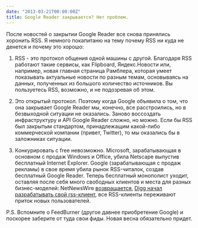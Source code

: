 ```yaml
---
date: "2013-03-21T00:00:00Z"
title: Google Reader закрывается? Нет проблем.
---
```


После новостей о закрытии Google Reader все снова принялись хоронить RSS. Я немного покапитаню на тему почему RSS ни куда не денется и почему это хорошо:

1. RSS - это протокол общения одной машины с другой. Благодаря RSS работают такие сервисы, как Flipboard, Яндекс.Новости или, например, новая главная страница Рамблера, которая умеет показывать актуальные новости по разным темам, основываясь на данных, полученных из большого количество источников. Вы пользуетесь RSS, возможно, и не подозревая об этом.

2. Это открытый протокол. Поэтому когда Google объявила о том, что она закрывает Google Reader мы, конечно, все расстроились, но в безвыходной ситуации не оказались. Заново воссоздать инфраструктуру и API Google Reader сложно, но можно. Если бы RSS был закрытым стандартом, принадлежащим какой-либо коммерческой компании (привет, Twitter), то мы оказались бы в заложниках ситуации.

3. Конкурировать с free невозможно. Microsoft, зарабатывающая в основном с продаж Windows и Office, убила Netscape выпустив бесплатный Internet Explorer. Google (зарабатывающая с продаж рекламы) в свое время убила рынок RSS-читалок, создав бесплатный Google Reader. Теперь бесплатный монополист уходит, оставляя после себя много свободных клиентов и места для разных бизнес-моделей: NetNewsWire [возвращается](http://blackpixel.com/blog/2013/03/the-return-of-netnewswire.html), [Digg начал разрабатывать свой rss-клиент](http://www.digg.com/reader), все RSS-клиенты переживают приток новых пользователей.

P.S. Вспомните о FeedBurner (другое давнее приобретение Google) и поскорее заберите от туда свои фиды. Новая весна обязательно придет.